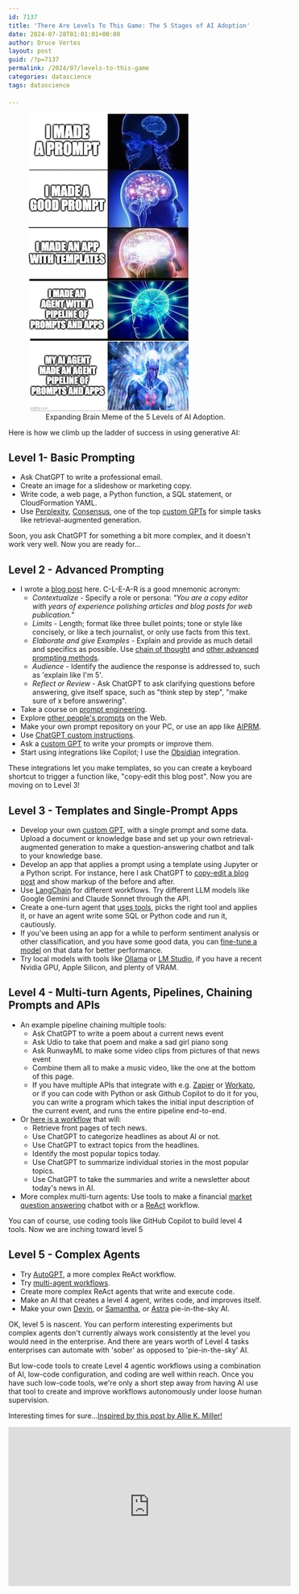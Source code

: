 ```yaml
---
id: 7137
title: 'There Are Levels To This Game: The 5 Stages of AI Adoption'
date: 2024-07-28T01:01:01+00:00
author: Druce Vertes
layout: post
guid: /?p=7137
permalink: /2024/07/levels-to-this-game
categories: datascience
tags: datascience

---
```

<figure>
  <img
  src="/assets/2024/5levels-of-ai-small.jpg"
  alt="Expanding Brain Meme of the 5 Levels of AI Adoption.">
  <figcaption style="text-align: center;">
  Expanding Brain Meme of the 5 Levels of AI Adoption.
  </figcaption>
</figure>

<!--more-->

Here is how we climb up the ladder of success in using generative AI:

## Level 1- Basic Prompting

- Ask ChatGPT to write a professional email.
- Create an image for a slideshow or marketing copy.
- Write code, a web page, a Python function, a SQL statement, or CloudFormation YAML.
- Use [Perplexity](https://www.perplexity.ai/), [Consensus](https://consensus.app/), one of the top [custom GPTs](https://gptstore.ai/) for simple tasks like retrieval-augmented generation.

Soon, you ask ChatGPT for something a bit more complex, and it doesn't work very well. Now you are ready for…

## Level 2 - Advanced Prompting
- I wrote a [blog post](https://druce.ai/2024/01/prompting) here. C-L-E-A-R is a good mnemonic acronym:
	- *Contextualize* - Specify a role or persona: *"You are a copy editor with years of experience polishing articles and blog posts for web publication."*
	- *Limits* - Length; format like three bullet points; tone or style like concisely, or like a tech journalist, or only use facts from this text.
	- *Elaborate and give Examples* - Explain and provide as much detail and specifics as possible. Use [chain of thought](https://www.promptingguide.ai/techniques/cot) and [other advanced prompting methods](https://arxiv.org/abs/2407.12994).
	- *Audience* - Identify the audience the response is addressed to, such as 'explain like I'm 5'.
	- *Reflect or Review* - Ask ChatGPT to ask clarifying questions before answering, give itself space, such as "think step by step", "make sure of x before answering".
- Take a course on [prompt engineering](https://www.deeplearning.ai/short-courses/chatgpt-prompt-engineering-for-developers/).
- Explore [other people's prompts](https://github.com/f/awesome-chatgpt-prompts) on the Web.
- Make your own prompt repository on your PC, or use an app like [AIPRM](https://www.aiprm.com/).
- Use [ChatGPT custom instructions](https://openai.com/index/custom-instructions-for-chatgpt/).
- Ask a [custom GPT](https://gptstore.ai/gpts?lang=&q=prompt) to write your prompts or improve them.
- Start using integrations like Copilot; I use the [Obsidian](https://github.com/logancyang/obsidian-copilot) integration.

These integrations let you make templates, so you can create a keyboard shortcut to trigger a function like, "copy-edit this blog post". Now you are moving on to Level 3!

## Level 3 - Templates and Single-Prompt Apps

- Develop your own [custom GPT](https://help.openai.com/en/articles/8554397-creating-a-gpt), with a single prompt and some data. Upload a document or knowledge base and set up your own retrieval-augmented generation to make a question-answering chatbot and talk to your knowledge base.
- Develop an app that applies a prompt using a template using Jupyter or a Python script. For instance, here I ask ChatGPT to [copy-edit a blog post](https://github.com/druce/AInewsbot/blob/main/CopyEdit.ipynb) and show markup of the before and after. 
- Use [LangChain](https://python.langchain.com/v0.1/docs/use_cases/) for different workflows. Try different LLM models like Google Gemini and Claude Sonnet through the API.
- Create a one-turn agent that [uses tools](https://python.langchain.com/v0.1/docs/use_cases/tool_use/), picks the right tool and applies it, or have an agent write some SQL or Python code and run it, cautiously.
- If you've been using an app for a while to perform sentiment analysis or other classification, and you have some good data, you can [fine-tune a model](https://platform.openai.com/docs/guides/fine-tuning) on that data for better performance.
- Try local models with tools like [Ollama](https://ollama.com/) or [LM Studio](https://lmstudio.ai/), if you have a recent Nvidia GPU, Apple Silicon, and plenty of VRAM.

## Level 4 - Multi-turn Agents, Pipelines, Chaining Prompts and APIs
- An example pipeline chaining multiple tools:
	- Ask ChatGPT to write a poem about a current news event
	- Ask Udio to take that poem and make a sad girl piano song
	- Ask RunwayML to make some video clips from pictures of that news event
	- Combine them all to make a music video, like the one at the bottom of this page.
    - If you have multiple APIs that integrate with e.g. [Zapier](https://zapier.com/) or [Workato](https://www.workato.com/), or if you can code with Python or ask Github Copilot to do it for you, you can write a program which takes the initial input description of the current event, and runs the entire pipeline end-to-end.
- Or [here is a workflow](https://github.com/druce/AInewsbot/blob/main/AInewsbot_langgraph.ipynb) that will:
	- Retrieve front pages of tech news.
	- Use ChatGPT to categorize headlines as about AI or not.
	- Use ChatGPT to extract topics from the headlines.
	- Identify the most popular topics today.
	- Use ChatGPT to summarize individual stories in the most popular topics.
	- Use ChatGPT to take the summaries and write a newsletter about today's news in AI.
- More complex multi-turn agents: Use tools to make a financial [market question answering](https://www.youtube.com/watch?v=zOOP7DBiwzs) chatbot with or a [ReAct](https://til.simonwillison.net/llms/python-react-pattern) workflow.

You can of course, use coding tools like GitHub Copilot to build level 4 tools. Now we are inching toward level 5

## Level 5 - Complex Agents
- Try [AutoGPT](https://news.agpt.co/), a more complex ReAct workflow.
- Try [multi-agent workflows](https://www.microsoft.com/en-us/research/publication/autogen-enabling-next-gen-llm-applications-via-multi-agent-conversation-framework/).
- Create more complex ReAct agents that write and execute code.
- Make an AI that creates a level 4 agent, writes code, and improves itself.
- Make your own [Devin](https://github.com/OpenDevin/OpenDevin), or [Samantha](https://www.youtube.com/watch?v=vgYi3Wr7v_g), or [Astra](https://deepmind.google/technologies/gemini/project-astra/) pie-in-the-sky AI.

OK, level 5 is nascent. You can perform interesting experiments but complex agents don't currently always work consistently at the level you would need in the enterprise. And there are years worth of Level 4 tasks enterprises can automate with 'sober' as opposed to 'pie-in-the-sky' AI.

But low-code tools to create Level 4 agentic workflows using a combination of AI, low-code configuration, and coding are well within reach. Once you have such low-code tools, we're only a short step away from having AI use that tool to create and improve workflows autonomously under loose human supervision.

Interesting times for sure...[Inspired by this post by Allie K. Miller!](https://www.linkedin.com/posts/alliekmiller_ai-cant-do-anything-it-just-writes-emails-activity-7222229312073027584-49wo?utm_source=share&utm_medium=member_desktop)

<iframe width="560" height="315" src="https://www.youtube.com/embed/k5wZ0ygGGm4?si=STrgBR_xyoPg8b0k" title="YouTube video player" frameborder="0" allow="accelerometer; autoplay; clipboard-write; encrypted-media; gyroscope; picture-in-picture; web-share" referrerpolicy="strict-origin-when-cross-origin" allowfullscreen></iframe>

